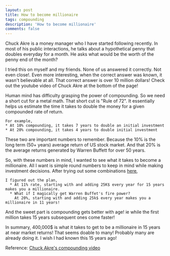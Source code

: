 ```yaml
---
layout: post
title: How to become millionaire
tags: compounding
description: 'How to become millionaire'
comments: false
---
```

Chuck Akre is a money manager who I have started following recently. In most of his public interactions, he talks about a
  hypothetical penny that doubles everyday for a month. He asks what would be the worth of the penny
  end of the month?

  I tried this on myself and my friends. None of us answered it correctly. Not even close!. Even more interesting,
   when the correct answer was known, it wasn't believable at all. That correct answer is over 10 million dollars!
  Check out the youtube video of Chuck Akre at the bottom of the page!

  Human mind has difficulty grasping the power of compounding. So we need a short cut for a metal math. That short cut is
   "Rule of 72". It essentially helps us estimate the time it takes to double the money for a given compounded rate of return.

    For example,
    * At 10% compounding, it takes 7 years to double an initial investment
    * At 20% compounding, it takes 4 years to double initial investment

These two are important numbers to remember. Because the 10% is the long term (50+ years) average return of US stock market.
And that 20% is the average returns generated by Warren Buffett for over 50 years.

  So, with these numbers in mind, I wanted to see what it takes to become a millionaire. All I want is simple round numbers
  to keep in mind while making investment decisions. After trying out some combinations [here](http://www.moneychimp.com/calculator/compound_interest_calculator.htm),

    I figured out the plan,
      * At 11% rate, starting with and adding 25K$ every year for 15 years makes you a millionaire.
      * What if I magically get Warren Buffet's fire power?
        At 20%, starting with and adding 25k$ every year makes you a millionaire in 11 years!

And the sweet part is compounding gets better with age! ie while the first million takes 15 years subsequent ones come faster!

In summary, 400,000$ is what it takes to get to be a millionaire in 15 years at near market returns!
That seems doable to many! Probably many are already doing it.
I wish I had known this 15 years ago!

Reference:
  [Chuck Akre's compounding video](https://www.youtube.com/watch?v=XRCjdAPIlZg)


